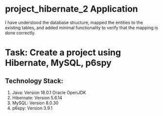 # project_hibernate_2 Application
I have understood the database structure, mapped the entities to the existing tables, and added minimal functionality to verify that the mapping is done correctly.
# Task: Create a project using Hibernate, MySQL, p6spy
<h2>Technology Stack:</h2>
<ol>
  <li>Java: Version 18.0.1 Oracle OpenJDK</li>
  <li>Hibernate: Version 5.6.14</li>
  <li>MySQL: Version 8.0.30</li>
  <li>p6spy: Version 3.9.1</li>
</ol>
